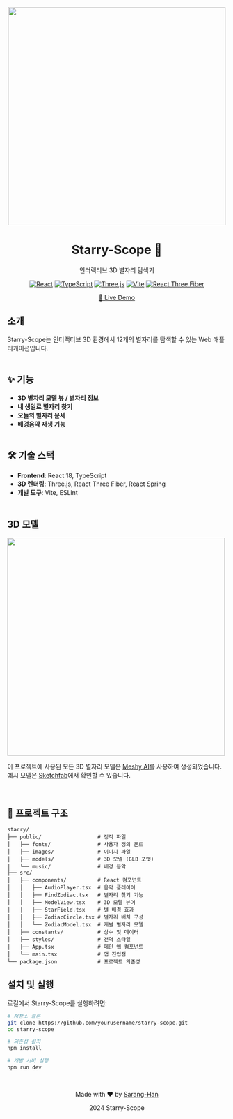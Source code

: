 <div align="center">
  <img src="https://github.com/user-attachments/assets/edb50792-ded1-4b43-ae8c-b7900ae1e73d" width="500" />
  <h1>Starry-Scope 🌌</h1>

  <p>인터랙티브 3D 별자리 탐색기</p>

  [![React](https://img.shields.io/badge/React-18.3.1-61DAFB?style=flat-square&logo=react)](https://reactjs.org/)
  [![TypeScript](https://img.shields.io/badge/TypeScript-5.6.2-3178C6?style=flat-square&logo=typescript)](https://www.typescriptlang.org/)
  [![Three.js](https://img.shields.io/badge/Three.js-0.171.0-000000?style=flat-square&logo=three.js)](https://threejs.org/)
  [![Vite](https://img.shields.io/badge/Vite-6.0.1-646CFF?style=flat-square&logo=vite)](https://vitejs.dev/)
  [![React Three Fiber](https://img.shields.io/badge/React_Three_Fiber-8.17.10-44a4bc?style=flat-square)](https://github.com/pmndrs/react-three-fiber)
  
  <p>
    <a href="https://starry-scope.vercel.app">🌟 Live Demo</a>
  </p>

</div>

## 소개

Starry-Scope는 인터랙티브 3D 환경에서 12개의 별자리를 탐색할 수 있는 Web 애플리케이션입니다.
<br><br>

## <a name="features"></a>✨ 기능

- **3D 별자리 모델 뷰 / 별자리 정보**
- **내 생일로 별자리 찾기**
- **오늘의 별자리 운세**
- **배경음악 재생 기능**
<br><br>

## <a name="tech-stack"></a>🛠️ 기술 스택

- **Frontend**: React 18, TypeScript
- **3D 렌더링**: Three.js, React Three Fiber, React Spring
- **개발 도구**: Vite, ESLint
<br><br>

## 3D 모델

<img src="https://github.com/user-attachments/assets/3d5cf938-39e6-4bee-b400-5349702f37fa" width="500" />
<br>

이 프로젝트에 사용된 모든 3D 별자리 모델은 [Meshy AI](https://meshy.ai/)를 사용하여 생성되었습니다.<br>
예시 모델은 [Sketchfab](https://skfb.ly/psyGt)에서 확인할 수 있습니다.<br>

<br>

## <a name="structure"></a>📁 프로젝트 구조

```
starry/
├── public/                  # 정적 파일
│   ├── fonts/               # 사용자 정의 폰트
│   ├── images/              # 이미지 파일
│   ├── models/              # 3D 모델 (GLB 포맷)
│   └── music/               # 배경 음악
├── src/
│   ├── components/          # React 컴포넌트
│   │   ├── AudioPlayer.tsx  # 음악 플레이어
│   │   ├── FindZodiac.tsx   # 별자리 찾기 기능
│   │   ├── ModelView.tsx    # 3D 모델 뷰어
│   │   ├── StarField.tsx    # 별 배경 효과
│   │   ├── ZodiacCircle.tsx # 별자리 배치 구성
│   │   └── ZodiacModel.tsx  # 개별 별자리 모델
│   ├── constants/           # 상수 및 데이터
│   ├── styles/              # 전역 스타일
│   ├── App.tsx              # 메인 앱 컴포넌트
│   └── main.tsx             # 앱 진입점
└── package.json             # 프로젝트 의존성
```

## 설치 및 실행

로컬에서 Starry-Scope를 실행하려면:

```bash
# 저장소 클론
git clone https://github.com/yourusername/starry-scope.git
cd starry-scope

# 의존성 설치
npm install

# 개발 서버 실행
npm run dev
```
<br>

<div align="center">
  <p>Made with ❤️ by <a href="https://github.com/Sarang-Han">Sarang-Han</a></p>
  <p>2024 Starry-Scope</p>
</div>
